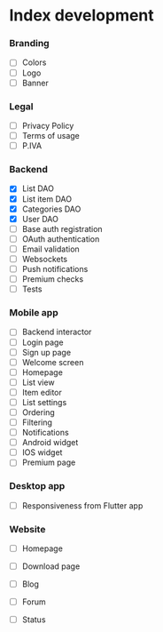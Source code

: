 # Index development

### Branding
- [ ] Colors  
- [ ] Logo  
- [ ] Banner  

### Legal
- [ ] Privacy Policy  
- [ ] Terms of usage  
- [ ] P.IVA  

### Backend
- [X] List DAO  
- [X] List item DAO  
- [X] Categories DAO  
- [X] User DAO  
- [ ] Base auth registration  
- [ ] OAuth authentication  
- [ ] Email validation  
- [ ] Websockets  
- [ ] Push notifications  
- [ ] Premium checks  
- [ ] Tests  

### Mobile app
- [ ] Backend interactor  
- [ ] Login page  
- [ ] Sign up page  
- [ ] Welcome screen  
- [ ] Homepage  
- [ ] List view  
- [ ] Item editor  
- [ ] List settings  
- [ ] Ordering  
- [ ] Filtering  
- [ ] Notifications  
- [ ] Android widget  
- [ ] IOS widget  
- [ ] Premium page  

### Desktop app
- [ ] Responsiveness from Flutter app  

### Website
- [ ] Homepage  
- [ ] Download page  
- [ ] Blog  
- [ ] Forum  
- [ ] Status  
  
